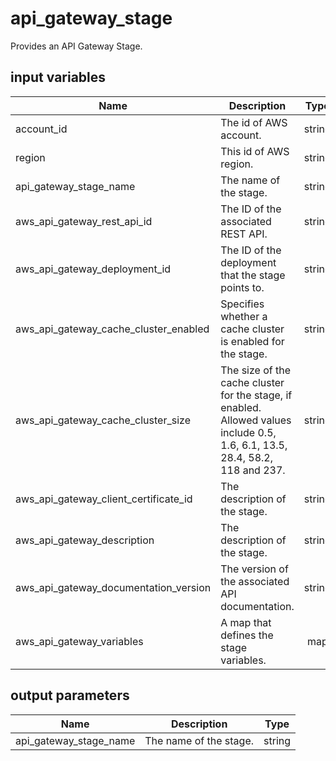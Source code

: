 # api_gateway_stage

Provides an API Gateway Stage.

## input variables

| Name | Description | Type | Default | Required |
|------|-------------|:----:|:-----:|:-----:|
|account_id|The id of AWS account.|string||Yes|
|region|This id of AWS region.|string||Yes|
|api_gateway_stage_name|The name of the stage.|string||Yes|
|aws_api_gateway_rest_api_id|The ID of the associated REST API.|string||Yes|
|aws_api_gateway_deployment_id|The ID of the deployment that the stage points to.|string||Yes|
|aws_api_gateway_cache_cluster_enabled|Specifies whether a cache cluster is enabled for the stage.|string||No|
|aws_api_gateway_cache_cluster_size|The size of the cache cluster for the stage, if enabled. Allowed values include 0.5, 1.6, 6.1, 13.5, 28.4, 58.2, 118 and 237.|string|0.5|No|
|aws_api_gateway_client_certificate_id|The description of the stage.|string|null|No|
|aws_api_gateway_description|The description of the stage.|string|Managed by TerraHub|No|
|aws_api_gateway_documentation_version|The version of the associated API documentation.|string|1|No|
|aws_api_gateway_variables|A map that defines the stage variables.|map||No|


## output parameters

| Name | Description | Type |
|------|-------------|:----:|
|api_gateway_stage_name|The name of the stage.|string|
